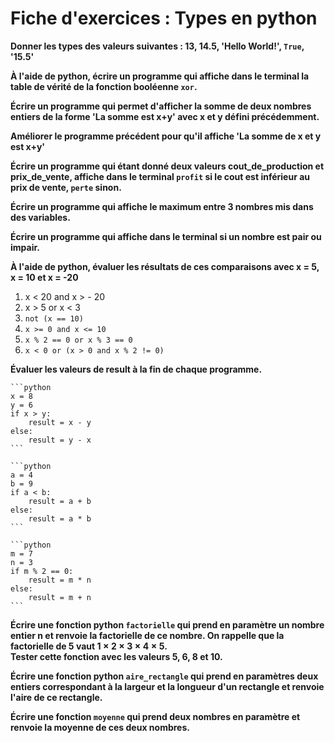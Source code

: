 # Fiche d'exercices : Types en python

**Donner les types des valeurs suivantes : 13, 14.5, 'Hello World!', `True`, '15.5'**  

**À l'aide de python, écrire un programme qui affiche dans le terminal la table de vérité de la fonction booléenne `xor`.**  

**Écrire un programme qui permet d'afficher la somme de deux nombres entiers de la forme 'La somme est x+y' avec x et y défini précédemment.**  

**Améliorer le programme précédent pour qu'il affiche 'La somme de x et y est x+y'**  

**Écrire un programme qui étant donné deux valeurs cout_de_production et prix_de_vente, affiche dans le terminal `profit` si le cout est inférieur au prix de vente, `perte` sinon.**  

**Écrire un programme qui affiche le maximum entre 3 nombres mis dans des variables.**  

**Écrire un programme qui affiche dans le terminal si un nombre est pair ou impair.**  

**À l'aide de python, évaluer les résultats de ces comparaisons avec x = 5, x = 10 et x = -20**  

   1. x < 20 and x > - 20
   2. x > 5 or x < 3
   3. `not (x == 10)`
   4. `x >= 0 and x <= 10`
   5. `x % 2 == 0 or x % 3 == 0`
   6. `x < 0 or (x > 0 and x % 2 != 0)`

**Évaluer les valeurs de result à la fin de chaque programme.**  

    ```python
    x = 8
    y = 6
    if x > y:
        result = x - y
    else:
        result = y - x
    ```

    ```python
    a = 4
    b = 9
    if a < b:
        result = a + b
    else:
        result = a * b
    ```

    ```python
    m = 7
    n = 3
    if m % 2 == 0:
        result = m * n
    else:
        result = m + n
    ```

**Écrire une fonction python `factorielle` qui prend en paramètre un nombre entier n et renvoie la factorielle de ce nombre. On rappelle que la factorielle de 5 vaut $1\times2\times3\times4\times5$.**  
**Tester cette fonction avec les valeurs 5, 6, 8 et 10.**  

**Écrire une fonction python `aire_rectangle` qui prend en paramètres deux entiers correspondant à la largeur et la longueur d'un rectangle et renvoie l'aire de ce rectangle.**  

**Écrire une fonction `moyenne` qui prend deux nombres en paramètre et renvoie la moyenne de ces deux nombres.**